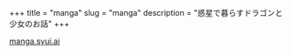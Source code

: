 +++
title = "manga"
slug = "manga"
description = "惑星で暮らすドラゴンと少女のお話"
+++

[manga.syui.ai](https://manga.syui.ai)

<link rel="stylesheet" href="/manga/app.css" />
<div id=app></div>
<script src=/manga/chunk-vendors.js></script>
<script src=/manga/app.js></script>
